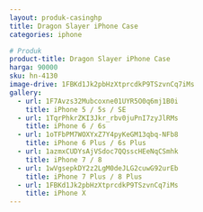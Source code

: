 ```yaml
---
layout: produk-casinghp
title: Dragon Slayer iPhone Case
categories: iphone

# Produk
product-title: Dragon Slayer iPhone Case
harga: 90000
sku: hn-4130
image-drive: 1FBKd1Jk2pbHzXtprcdkP9TSzvnCq7iMs
gallery:
  - url: 1F7Avzs32Mubcoxne01UYR5O0q6mj1B0i
    title: iPhone 5 / 5s / SE
  - url: 1TqrPhkrZKI3Jkr_rbv0juPnI7zyJlRMs
    title: iPhone 6 / 6s
  - url: 1oTFbPM7WOXYxZ7Y4pyKeGM13qbq-NFb8
    title: iPhone 6 Plus / 6s Plus
  - url: 1azmxCUDYsAjVSdoc7QQsscHEeNqCSmhk
    title: iPhone 7 / 8
  - url: 1wVgsepkDY2z2LgM0deJLG2cuwG92urEb
    title: iPhone 7 Plus / 8 Plus
  - url: 1FBKd1Jk2pbHzXtprcdkP9TSzvnCq7iMs
    title: iPhone X
---
```

